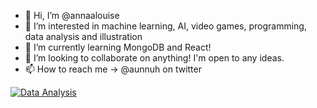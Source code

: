 - 👋 Hi, I’m @annaalouise
- 👀 I’m interested in machine learning, AI, video games, programming, data analysis and illustration
- 🌱 I’m currently learning MongoDB and React!
- 💞️ I’m looking to collaborate on anything! I'm open to any ideas.
- 📫 How to reach me -> @aunnuh on twitter

[![Data Analysis](https://skillicons.dev/icons?i=postgres,matlab,py,r)](https://skillicons.dev)



<!---
annaalouise/annaalouise is a ✨ special ✨ repository because its `README.md` (this file) appears on your GitHub profile.
You can click the Preview link to take a look at your changes.
--->
